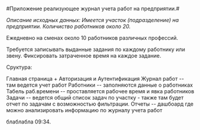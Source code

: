#Приложение реализующее журнал учета работ на предприятии.#

*Описание исходных данных: Имеется участок (подразделение) на предприятии. Количиство работников около 20.*

Ежедневно на сменах около 10 работников различных профессий.

Требуется записывать выданные задания по каждому работнику или звену.
Фиксировать затраченное время на каждое задание.


Сруктура:

Главная страница + Авторизация и Аутентификация
Журнал работ -- там ведется учет работ
Работники -- заполняются данные о работниках
Табель раб.времени -- проставляется рабочее время и явка работников
Задачи -- ведется общий список задач по участку - также там будет отчет по задачам с возможностью фильтрации.
Отчеты -- дашбоард где можно анализировать информацию по журналу учета работ

блаблабла 09:34.

